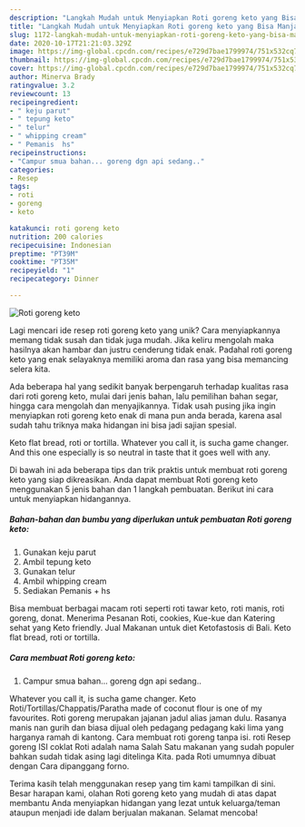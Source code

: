 ```yaml
---
description: "Langkah Mudah untuk Menyiapkan Roti goreng keto yang Bisa Manjain Lidah"
title: "Langkah Mudah untuk Menyiapkan Roti goreng keto yang Bisa Manjain Lidah"
slug: 1172-langkah-mudah-untuk-menyiapkan-roti-goreng-keto-yang-bisa-manjain-lidah
date: 2020-10-17T21:21:03.329Z
image: https://img-global.cpcdn.com/recipes/e729d7bae1799974/751x532cq70/roti-goreng-keto-foto-resep-utama.jpg
thumbnail: https://img-global.cpcdn.com/recipes/e729d7bae1799974/751x532cq70/roti-goreng-keto-foto-resep-utama.jpg
cover: https://img-global.cpcdn.com/recipes/e729d7bae1799974/751x532cq70/roti-goreng-keto-foto-resep-utama.jpg
author: Minerva Brady
ratingvalue: 3.2
reviewcount: 13
recipeingredient:
- " keju parut"
- " tepung keto"
- " telur"
- " whipping cream"
- " Pemanis  hs"
recipeinstructions:
- "Campur smua bahan... goreng dgn api sedang.."
categories:
- Resep
tags:
- roti
- goreng
- keto

katakunci: roti goreng keto 
nutrition: 200 calories
recipecuisine: Indonesian
preptime: "PT39M"
cooktime: "PT35M"
recipeyield: "1"
recipecategory: Dinner

---
```



![Roti goreng keto](https://img-global.cpcdn.com/recipes/e729d7bae1799974/751x532cq70/roti-goreng-keto-foto-resep-utama.jpg)

Lagi mencari ide resep roti goreng keto yang unik? Cara menyiapkannya memang tidak susah dan tidak juga mudah. Jika keliru mengolah maka hasilnya akan hambar dan justru cenderung tidak enak. Padahal roti goreng keto yang enak selayaknya memiliki aroma dan rasa yang bisa memancing selera kita.

Ada beberapa hal yang sedikit banyak berpengaruh terhadap kualitas rasa dari roti goreng keto, mulai dari jenis bahan, lalu pemilihan bahan segar, hingga cara mengolah dan menyajikannya. Tidak usah pusing jika ingin menyiapkan roti goreng keto enak di mana pun anda berada, karena asal sudah tahu triknya maka hidangan ini bisa jadi sajian spesial.

Keto flat bread, roti or tortilla. Whatever you call it, is sucha game changer. And this one especially is so neutral in taste that it goes well with any.


Di bawah ini ada beberapa tips dan trik praktis untuk membuat roti goreng keto yang siap dikreasikan. Anda dapat membuat Roti goreng keto menggunakan 5 jenis bahan dan 1 langkah pembuatan. Berikut ini cara untuk menyiapkan hidangannya.

<!--inarticleads1-->

##### Bahan-bahan dan bumbu yang diperlukan untuk pembuatan Roti goreng keto:

1. Gunakan  keju parut
1. Ambil  tepung keto
1. Gunakan  telur
1. Ambil  whipping cream
1. Sediakan  Pemanis + hs


Bisa membuat berbagai macam roti seperti roti tawar keto, roti manis, roti goreng, donat. Menerima Pesanan Roti, cookies, Kue-kue dan Katering sehat yang Keto friendly. Jual Makanan untuk diet Ketofastosis di Bali. Keto flat bread, roti or tortilla. 

<!--inarticleads2-->

##### Cara membuat Roti goreng keto:

1. Campur smua bahan... goreng dgn api sedang..


Whatever you call it, is sucha game changer. Keto Roti/Tortillas/Chappatis/Paratha made of coconut flour is one of my favourites. Roti goreng merupakan jajanan jadul alias jaman dulu. Rasanya manis nan gurih dan biasa dijual oleh pedagang pedagang kaki lima yang harganya ramah di kantong. Cara membuat roti goreng tanpa isi. roti Resep goreng ISI coklat Roti adalah nama Salah Satu makanan yang sudah populer bahkan sudah tidak asing lagi ditelinga Kita. pada Roti umumnya dibuat dengan Cara dipanggang forno. 

Terima kasih telah menggunakan resep yang tim kami tampilkan di sini. Besar harapan kami, olahan Roti goreng keto yang mudah di atas dapat membantu Anda menyiapkan hidangan yang lezat untuk keluarga/teman ataupun menjadi ide dalam berjualan makanan. Selamat mencoba!
